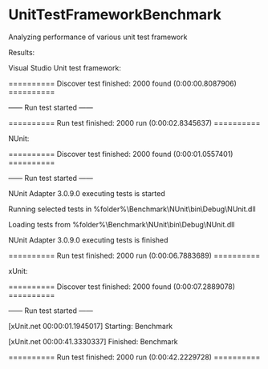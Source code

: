 # UnitTestFrameworkBenchmark
Analyzing performance of various unit test framework

Results:

Visual Studio Unit test framework:

========== Discover test finished: 2000 found (0:00:00.8087906) ==========

—— Run test started ——

========== Run test finished: 2000 run (0:00:02.8345637) ==========


NUnit:

========== Discover test finished: 2000 found (0:00:01.0557401) ==========

—— Run test started ——

NUnit Adapter 3.0.9.0 executing tests is started

Running selected tests in %folder%\Benchmark\NUnit\bin\Debug\NUnit.dll

Loading tests from %folder%\Benchmark\NUnit\bin\Debug\NUnit.dll

NUnit Adapter 3.0.9.0 executing tests is finished

========== Run test finished: 2000 run (0:00:06.7883689) ==========



xUnit:

========== Discover test finished: 2000 found (0:00:07.2889078) ==========

—— Run test started ——

[xUnit.net 00:00:01.1945017] Starting: Benchmark

[xUnit.net 00:00:41.3330337] Finished: Benchmark

========== Run test finished: 2000 run (0:00:42.2229728) ==========


